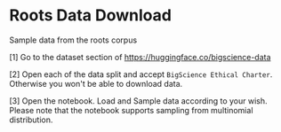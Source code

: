 # Roots Data Download

Sample data from the roots corpus

[1] Go to the dataset section of https://huggingface.co/bigscience-data

[2] Open each of the data split and accept `BigScience Ethical Charter`. Otherwise you won't be able to download data.

[3] Open the notebook. Load and Sample data according to your wish. Please note that the notebook supports sampling from multinomial distribution.


